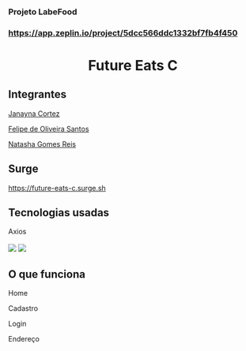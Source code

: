 ### Projeto LabeFood
### https://app.zeplin.io/project/5dcc566ddc1332bf7fb4f450

<h1 align="center">Future Eats C</h1>

<h2>Integrantes</h2> 
<p><a href="https://https://github.com/janaynacortez">Janayna Cortez</a></p>
<p><a href="https://github.com/ElreversoMain">Felipe de Oliveira Santos</a></p>
<p><a href="https://github.com/natashagomesr">Natasha Gomes Reis</a></p>

<h2>Surge</h2>
<p><a href="https://future-eats-c.surge.sh/">https://future-eats-c.surge.sh</a></p>

<h2>Tecnologias usadas</h2>
Axios
<br></br>
<img src="https://img.shields.io/badge/React-20232A?style=for-the-badge&logo=react&logoColor=61DAFB"/>
<img src="https://img.shields.io/badge/React_Router-CA4245?style=for-the-badge&logo=react-router&logoColor=white"/>

<h2>O que funciona</h2>
<p>Home </p>
<p>Cadastro</p>
<p>Login</p>
<p>Endereço</p>
